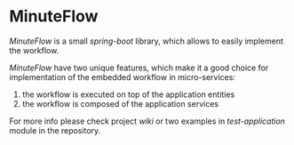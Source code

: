 # MinuteFlow

*MinuteFlow* is a small *spring-boot* library, which allows to easily implement the workflow.

*MinuteFlow* have two unique features, which make it a good choice
for implementation of the embedded workflow in micro-services:
1. the workflow is executed on top of the application entities
2. the workflow is composed of the application services

For more info please check project *wiki*
or two examples in *test-application* module in the repository.
